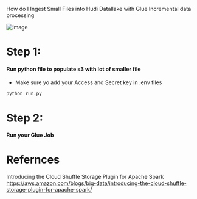 
How do I Ingest Small Files into Hudi Datallake with Glue Incremental data processing  

![image](https://user-images.githubusercontent.com/39345855/217305247-8215d7b6-c763-4c0a-83a0-7dc48cc25d38.png)

# Step 1:
#### Run python file to populate s3 with lot of smaller file 


* Make sure yo add your Access and Secret key in .env files 
```
python run.py
```

# Step 2:
#### Run your Glue Job 


# Refernces 

Introducing the Cloud Shuffle Storage Plugin for Apache Spark
https://aws.amazon.com/blogs/big-data/introducing-the-cloud-shuffle-storage-plugin-for-apache-spark/







